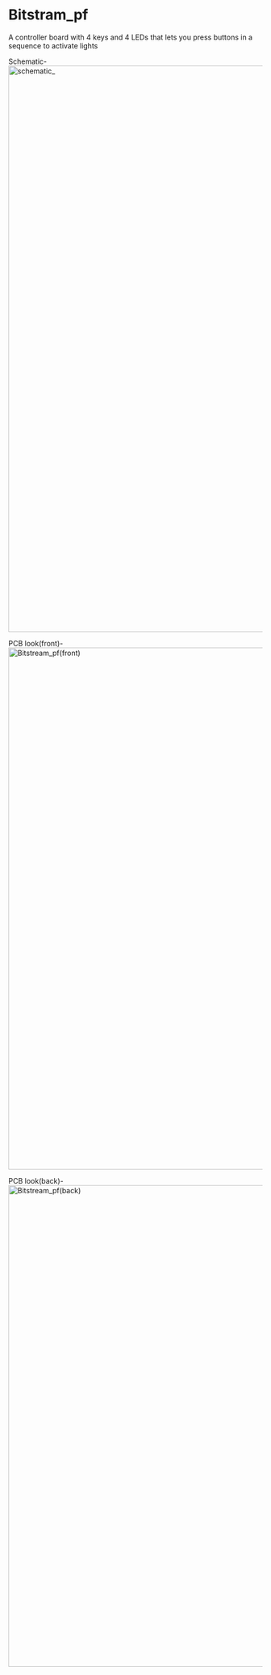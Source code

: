 # Bitstram_pf
A controller board with 4 keys and 4 LEDs that lets you press buttons in a sequence to activate lights<br>

Schematic-<br>
<img width="1123" alt="schematic_" src="https://github.com/user-attachments/assets/1a31fab7-332c-43a2-acff-2ea0533d06ed" /><br>

PCB look(front)- <br>
<img width="1035" alt="Bitstream_pf(front)" src="https://github.com/user-attachments/assets/bb7ad8c7-7d98-4d2a-af2a-04ca88d36097" /><br>

PCB look(back)-<br>
<img width="955" alt="Bitstream_pf(back)" src="https://github.com/user-attachments/assets/d9aa7c20-76c1-489e-a735-8db74cb7e5fa" />



